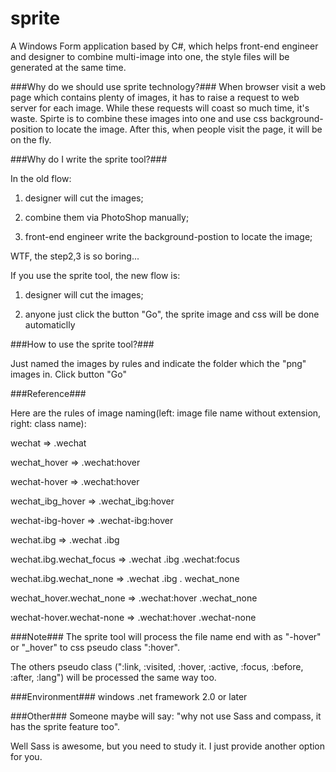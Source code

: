 sprite
======
A Windows Form application based by C#, which helps front-end engineer and designer to combine multi-image into one,  the style files will be generated at the same time.

###Why do we should use sprite technology?###
When browser visit a web page which contains plenty of images, it has to raise a request to web server for each image. While these requests will coast so much time, it's waste. Spirte is to combine these images into one and use css background-position to locate the image. After this, when people visit the page, it will be on the fly.

###Why do I write the sprite tool?###

In the old flow:

1. designer will cut the images;

2. combine them via PhotoShop manually;

3. front-end engineer write the background-postion to locate the image;

WTF, the step2,3 is so boring...

If you use the sprite tool, the new flow is:

1. designer will cut the images;

2. anyone just click the button "Go", the sprite image and css will be done automaticlly

###How to use the sprite tool?###

Just named the images by rules and indicate the folder which the "png" images in. Click button "Go"

###Reference###

Here are the rules of image naming(left: image file name without extension, right: class name):

wechat => .wechat

wechat_hover => .wechat:hover

wechat-hover => .wechat:hover

wechat_ibg_hover => .wechat_ibg:hover

wechat-ibg-hover => .wechat-ibg:hover

wechat.ibg => .wechat .ibg

wechat.ibg.wechat_focus => .wechat .ibg .wechat:focus

wechat.ibg.wechat_none => .wechat .ibg . wechat_none

wechat_hover.wechat_none => .wechat:hover .wechat_none

wechat-hover.wechat-none => .wechat:hover .wechat-none

###Note###
The sprite tool will process the file name end with as "-hover" or "_hover"  to css pseudo class ":hover".

The others pseudo class (":link, :visited, :hover, :active, :focus, :before, :after, :lang") will be processed the same way too.

###Environment###
windows .net framework 2.0 or later

###Other###
Someone maybe will say: "why not use Sass and compass, it has the sprite feature too".

Well Sass is awesome, but you need to study it. I just provide another option for you.

